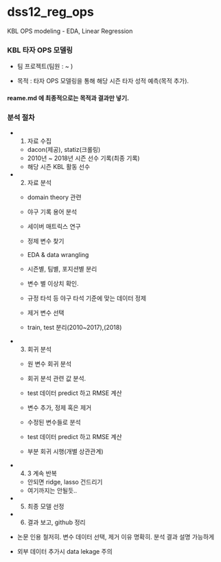 # dss12_reg_ops
KBL OPS modeling - EDA, Linear Regression

### KBL 타자 OPS 모델링

- 팀 프로젝트(팀원 : ~ )

- 목적 : 타자 OPS 모델링을 통해 해당 시즌 타자 성적 예측(목적 추가).

#### reame.md 에 최종적으로는 목적과 결과만 넣기.

### 분석 절차

- 1. 자료 수집
  - dacon(제공), statiz(크롤링)
  - 2010년 ~ 2018년 시즌 선수 기록(최종 기록)
  - 해당 시즌 KBL 활동 선수
  
- 2. 자료 분석
  - domain theory 관련
  - 야구 기록 용어 분석
  - 세이버 매트릭스 연구
  - 정제 변수 찾기
   
  - EDA & data wrangling
  - 시즌별, 팀별, 포지션별 분리
  - 변수 별 이상치 확인.
  - 규정 타석 등 야구 타석 기준에 맞는 데이터 정제
  
  - 제거 변수 선택
  - train, test 분리(2010~2017),(2018)
  
- 3. 회귀 분석
  
  - 원 변수 회귀 분석
  - 회귀 분석 관련 값 분석.
  - test 데이터 predict 하고 RMSE 계산
  
  - 변수 추가, 정제 혹은 제거
  
  - 수정된 변수들로 분석
  - test 데이터 predict 하고 RMSE 계산  
  
  - 부분 회귀 시행(개별 상관관계)
  
- 4. 3 계속 반복
  - 안되면 ridge, lasso 건드리기
  - 여기까지는 안될듯..
  
- 5. 최종 모델 선정

- 6. 결과 보고, github 정리


- 논문 인용 철저히. 변수 데이터 선택, 제거 이유 명확히. 분석 결과 설명 가능하게
- 외부 데이터 추가시 data lekage 주의
